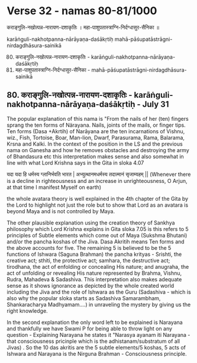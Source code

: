 # Verse 32 - namas 80-81/1000

कराङ्गुलि-नखोत्पन्न-नारायण-दशाकृतिः ।
महा-पाशुपतास्त्राग्नि-निर्दग्धासुर-सैनिका ॥ 

karāṅguli-nakhotpanna-nārāyaṇa-daśākṛtiḥ 
mahā-pāśupatāstrāgni-nirdagdhāsura-sainikā 

80. कराङ्गुलि-नखोत्पन्न-नारायण-दशाकृतिः - karāṅguli-nakhotpanna-nārāyaṇa-daśākṛtiḥ 
81. महा-पाशुपतास्त्राग्नि-निर्दग्धासुर-सैनिका - mahā-pāśupatāstrāgni-nirdagdhāsura-sainikā


## 80. कराङ्गुलि-नखोत्पन्न-नारायण-दशाकृतिः - karāṅguli-nakhotpanna-nārāyaṇa-daśākṛtiḥ - July 31

The popular explanation of this nama is "From the nails of her (ten) fingers sprang the ten forms of Närayana. Nails, joints of the mails, or finger tips. Ten forms (Dasa +Akrtih) of Narāyana are the ten incarnations of Vishnu, wiz., Fish, Tortoise, Boar, Man-lion, Dwarf, Parasurama, Rama, Balarama, Krsna and Kalki. In the context of the position in the LS and the previous nama on Ganesha and how he removes obstacles and destroying the army of Bhandasura etc this interpretation makes sense and also somewhat in line with what Lord Krishna says in the Gita in sloka 4.07 

यदा यदा हि धर्मस्य ग्लानिर्भवति भारत |
अभ्युत्थानमधर्मस्य तदात्मानं सृजाम्यहम् ||
(Whenever there is a decline in righteousness and an increase in unrighteousness, O Arjun, at that time I manifest Myself on earth) 

the whole avatara theory is well explained in the 4th chapter of the Gita by the Lord to highlight not just the role but to show that Lord as an avatara is beyond Maya and is not controlled by Maya. 

The other plausible explanation using the creation theory of Sankhya philosophy which Lord Krishna explains in Gita sloka 7.05 is this refers to 5 principles of Subtle elements which come out of Maya (Sukshma Bhutani) and/or the pancha koshas of the Jiva. Dasa Akritih means Ten forms and the above accounts for five.  The remaining 5 is believed to be the 5 functions of Ishwara (Saguna Brahman) the pancha krityas - Srishti, the creative act; sthiti, the protective act; samhara, the destructive act; tirodhana, the act of enfolding or concealing His nature; and anugraha, the act of unfolding or revealing His nature represented by Brahma, Vishnu, Rudra, Mahadeva & Sadashiva.  This interpretation also makes adequate sense as it shows ignorance as depicted by the whole created world including the Jiva and the role of Ishwara as the Guru (Sadashiva - which is also why the popular sloka starts as Sadashiva Samarambham, Shankaracharya Madhyamam....)  in unraveling the mystery by giving us the right knowledge. 

In the second explanation the only word left to be explained is Narayana and thankfully we have Swami P for being able to throw light on any question - Explaining Narayana he states it "Narasya ayanam iti Narayana - that consciousness pricinple which is the adhistanam/substratum of all Jivas) . So the 10 das akritis are the 5 subtle elements/5 koshas, 5 acts of Ishwara and Narayana is the Nirguna Brahman - Consciousness principle. 



